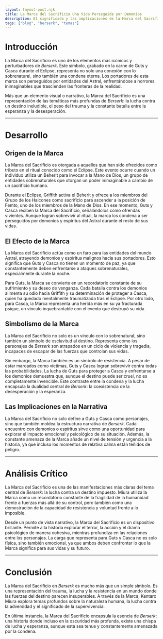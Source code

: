 ```yaml
---
layout: layout-post.njk
title: La Marca del Sacrificio Una Vida Perseguida por Demonios
description: El significado y las implicaciones de la Marca del Sacrificio en *Berserk*, y su impacto en Guts y Casca.
tags: ["blog", "berserk", "temas"]
---
```


# Introducción

La Marca del Sacrificio es uno de los elementos más icónicos y perturbadores de *Berserk*. Este símbolo, grabado en la carne de Guts y Casca durante el Eclipse, representa no solo una conexión con lo sobrenatural, sino también una condena eterna. Los portadores de esta marca son perseguidos por entidades del Astral, enfrentándose a horrores inimaginables que trascienden las fronteras de la realidad.

Más que un elemento visual o narrativo, la Marca del Sacrificio es una representación de las temáticas más profundas de *Berserk*: la lucha contra un destino ineludible, el peso del trauma y la constante batalla entre la esperanza y la desesperación.

---

# Desarrollo

## Origen de la Marca

La Marca del Sacrificio es otorgada a aquellos que han sido ofrecidos como tributo en el ritual conocido como el Eclipse. Este evento ocurre cuando un individuo utiliza un Beherit para invocar a la Mano de Dios, un grupo de entidades sobrenaturales que otorgan un poder inimaginable a cambio de un sacrificio humano.

Durante el Eclipse, Griffith activa el Beherit y ofrece a los miembros del Grupo de los Halcones como sacrificio para ascender a la posición de Femto, uno de los miembros de la Mano de Dios. En ese momento, Guts y Casca reciben la Marca del Sacrificio, señalándolos como ofrendas vivientes. Aunque logran sobrevivir al ritual, la marca los condena a ser perseguidos por demonios y espíritus del Astral durante el resto de sus vidas.

## El Efecto de la Marca

La Marca del Sacrificio actúa como un faro para las entidades del mundo Astral, atrayendo demonios y espíritus malignos hacia sus portadores. Esto significa que Guts y Casca no tienen un momento de paz, ya que constantemente deben enfrentarse a ataques sobrenaturales, especialmente durante la noche.

Para Guts, la Marca se convierte en un recordatorio constante de su sufrimiento y su deseo de venganza. Cada batalla contra los demonios alimenta su odio hacia Griffith y su determinación de proteger a Casca, quien ha quedado mentalmente traumatizada tras el Eclipse. Por otro lado, para Casca, la Marca representa una herida más en su ya fracturada psique, un vínculo inquebrantable con el evento que destruyó su vida.

## Simbolismo de la Marca

La Marca del Sacrificio no solo es un vínculo con lo sobrenatural, sino también un símbolo de esclavitud al destino. Representa cómo los personajes de *Berserk* son atrapados en un ciclo de violencia y tragedia, incapaces de escapar de las fuerzas que controlan sus vidas.

Sin embargo, la Marca también es un símbolo de resistencia. A pesar de estar marcados como víctimas, Guts y Casca logran sobrevivir contra todas las probabilidades. La lucha de Guts para proteger a Casca y enfrentarse a los demonios demuestra que, aunque el destino puede ser cruel, no es completamente invencible. Este contraste entre la condena y la lucha encapsula la dualidad central de *Berserk*: la coexistencia de la desesperación y la esperanza.

## Las Implicaciones en la Narrativa

La Marca del Sacrificio no solo define a Guts y Casca como personajes, sino que también moldea la estructura narrativa de *Berserk*. Cada encuentro con demonios o espíritus sirve como una oportunidad para explorar el impacto emocional y psicológico de su situación. Además, la constante amenaza de la Marca añade un nivel de tensión y urgencia a la historia, ya que incluso los momentos de relativa calma están teñidos de peligro.

---

# Análisis Crítico

La Marca del Sacrificio es una de las manifestaciones más claras del tema central de *Berserk*: la lucha contra un destino impuesto. Miura utiliza la Marca como un recordatorio constante de la fragilidad de la humanidad frente a fuerzas más allá de su control, pero también como una demostración de la capacidad de resistencia y voluntad frente a lo imposible.

Desde un punto de vista narrativo, la Marca del Sacrificio es un dispositivo brillante. Permite a la historia explorar el terror, la acción y el drama psicológico de manera cohesiva, mientras profundiza en las relaciones entre los personajes. La carga que representa para Guts y Casca no es solo física, sino también emocional, ya que ambos deben confrontar lo que la Marca significa para sus vidas y su futuro.

---

# Conclusión

La Marca del Sacrificio en *Berserk* es mucho más que un simple símbolo. Es una representación del trauma, la lucha y la resistencia en un mundo donde las fuerzas del destino parecen insuperables. A través de la Marca, Kentaro Miura explora temas profundos sobre la naturaleza humana, la lucha contra la adversidad y el significado de la supervivencia.

En última instancia, la Marca del Sacrificio encapsula la esencia de *Berserk*: una historia donde incluso en la oscuridad más profunda, existe una chispa de lucha y esperanza, aunque esta sea tenue y constantemente amenazada por la condena.

